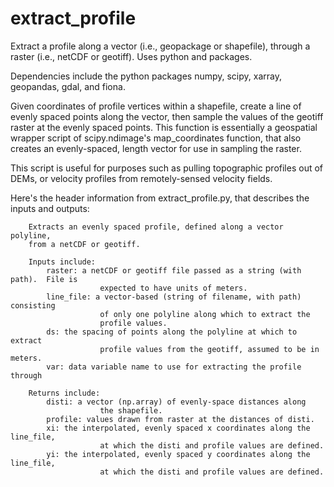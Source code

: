# extract_profile
Extract a profile along a vector (i.e., geopackage or shapefile), through a raster (i.e., netCDF or geotiff). Uses python and packages.

Dependencies include the python packages numpy, scipy, xarray, geopandas, gdal, and fiona.

Given coordinates of profile vertices within a shapefile, create a line of evenly spaced points along the vector, then sample the values of the geotiff raster at the evenly spaced points.
This function is essentially a geospatial wrapper script of scipy.ndimage's map_coordinates function, that also creates an evenly-spaced, length vector for use in sampling the raster.

This script is useful for purposes such as pulling topographic profiles out of DEMs, or velocity profiles from remotely-sensed velocity fields.

Here's the header information from extract_profile.py, that describes the inputs and outputs:
```
    Extracts an evenly spaced profile, defined along a vector polyline,
    from a netCDF or geotiff.
    
    Inputs include:
        raster: a netCDF or geotiff file passed as a string (with path).  File is
                    expected to have units of meters.
        line_file: a vector-based (string of filename, with path) consisting
                    of only one polyline along which to extract the 
                    profile values.
        ds: the spacing of points along the polyline at which to extract
                    profile values from the geotiff, assumed to be in meters.
        var: data variable name to use for extracting the profile through
                    
    Returns include:
        disti: a vector (np.array) of evenly-space distances along
                    the shapefile.
        profile: values drawn from raster at the distances of disti.
        xi: the interpolated, evenly spaced x coordinates along the line_file,
                    at which the disti and profile values are defined.
        yi: the interpolated, evenly spaced y coordinates along the line_file,
                    at which the disti and profile values are defined.                    
        
        
```
